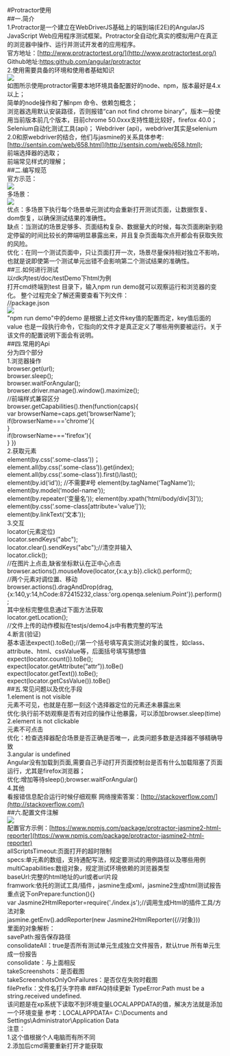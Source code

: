 #Protractor使用  
##一.简介  
1.Protractor是一个建立在WebDriverJS基础上的端到端(E2E)的AngularJS JavaScript Web应用程序测试框架。Protractor全自动化真实的模拟用户在真正的浏览器中操作、运行并测试开发者的应用程序。  
官方地址：[http://www.protractortest.org/](http://www.protractortest.org/)  
Github地址:[https:github.com/angular/protractor](https:github.com/angular/protractor)  
2.使用需要具备的环境和使用者基础知识  
![](imgs/2016-10-20_183842.png)  
如图所示使用protractor需要本地环境具备配置好的node、npm，版本最好是4.x以上；  
简单的node操作和了解npm 命令、依赖包概念；  
浏览器选用默认安装路径，否则报错“can not find chrome binary”，版本一般使用当前版本前几个版本，目前chrome 50.0xxx支持性能比较好，firefox 40.0；  
Selenium自动化测试工具(api)；
Webdriver (api)，webdriver其实是selenium 2.0和原webdriver的结合，他们与jasmine的关系具体参考: [http://sentsin.com/web/658.html](http://sentsin.com/web/658.html);  
前端选择器的选取；  
前端常见样式的理解；  
##二.编写规范  
官方示范：  
![](imgs/2016-10-20_190022.png)  
多场景：  
![](imgs/2016-10-20_190246.png)  
优点：多场景下执行每个场景单元测试均会重新打开测试页面，让数据恢复、dom恢复，以确保测试结果的准确性。  
缺点：当测试的场景足够多、页面结构复杂、数据量大的时候，每次页面刷新到稳定停留的时间比较长的弊端明显暴露出来，并且复杂页面每次点开都会有获取失败的风险。  
优化：在同一个测试页面中，只让页面打开一次，场景尽量保持相对独立不影响，也就是说即使第一个测试单元出错不会影响第二个测试结果的准确性。  
##三.如何进行测试  
以rdk内test/doc/testDemo下html为例  
打开cmd终端到test 目录下，输入npm run demo就可以观察运行和浏览器的变化。
整个过程完全了解还需要查看下列文件：  
//package.json  
![](imgs/2016-10-20_191656.png)  
"npm run demo"中的demo 是根据上述文件key值的配置而定，key值后面的value 也是一段执行命令，它指向的文件才是真正定义了哪些用例要被运行。关于该文件的配置说明下面会有说明。  
##四.常用的Api  
分为四个部分  
1.浏览器操作  
browser.get(url);  
browser.sleep();  
browser.waitForAngular();   
browser.driver.manage().window().maximize();  
//前端样式兼容区分  
browser.getCapabilities().then(function(caps){  
var browserName=caps.get('browserName');  
if(browserName==='chrome'){  
}  
if(browserName==='firefox'){  
}
})  
2.获取元素  
element(by.css(‘.some-class’))；  
element.all(by.css(‘.some-class’)).get(index);  
element.all(by.css(‘.some-class’)).first()/last();  
element(by.id(‘id’)); //不需要#号 
element(by.tagName(‘TagName’));  
element(by.model(‘model-name’));  
element(by.repeater(‘变量名’));
element(by.xpath(‘html/body/div[3]’));  
element(by.css(‘.some-class[attribute=’value’]’));  
element(by.linkText(‘文本’));  
3.交互  
locator(元素定位)  
locator.sendKeys("abc");  
locator.clear().sendKeys("abc");//清空并输入  
locator.click();  
//在图片上点击,缺省坐标默认在正中心点击  
browser.actions().mouseMove(locator,{x:a,y:b}).click().perform();  
//两个元素对调位置、移动  
browser.actions().dragAndDrop(drag,{x:140,y:14,hCode:872415232,class:'org.openqa.selenium.Point'}).perform();  
其中坐标完整信息通过下面方法获取  
locator.getLocation();  
//文件上传的动作模拟在testjs/demo4.js中有教完整的写法  
4.断言(验证)  
基本语法expect().toBe();//第一个括号填写真实测试对象的属性，如class、attribute、html、cssValue等，后面括号填写猜想值  
expect(locator.count()).toBe();  
expect(locator.getAttribute(“attr”)).toBe()  
expect(locator.getText()).toBe();  
expect(locator.getCssValue()).toBe()  
##五.常见问题以及优化手段  
1.element is not visible   
元素不可见，也就是在那一刻这个选择器定位的元素还未暴露出来  
优化:执行前不妨观察是否有对应的操作让他暴露，可以添加browser.sleep(time)  
2.element is not clickable  
元素不可点击  
优化：检查选择器配合场景是否正确是否唯一，此类问题多数是选择器不够精确导致  
3.angular is undefined  
Angular没有加载到页面,需要自己手动打开页面控制台是否有什么加载阻塞了页面运行，尤其是firefox浏览器；  
优化:增加等待sleep();browser.waitForAngular()  
4.其他  
看报错信息配合运行时候仔细观察
网络搜索答案：[http://stackoverflow.com/](http://stackoverflow.com/)  
##六.配置文件注解  
![](imgs/2016-10-21_094148.png)   
配置官方示例：[https://www.npmjs.com/package/protractor-jasmine2-html-reporter](https://www.npmjs.com/package/protractor-jasmine2-html-reporter)  
allScriptsTimeout:页面打开的超时限制  
specs:单元素的数组，支持通配写法，规定要测试的用例路径以及哪些用例  
multiCapabilities:数组对象，规定测试环境依赖的浏览器类型  
baseUrl:完整的html地址的url或者url片段  
framwork:依托的测试工具/插件，jasmine生成xml，jasmine2生成html测试报告  
重点说下onPrepare:function(){}  
var Jasmine2HtmlReporter=require('./index.js');//调用生成Html的插件工具/方法对象  
jasmine.getEnv().addReporter(new Jasmine2HtmlReporter({//对象}))  
里面的对象解析：  
savePath:报告保存路径  
consolidateAll：true是否所有测试单元生成独立文件报告，默认true 所有单元生成一份报告  
consolidate：与上面相反  
takeScreenshots：是否截图  
takeScreenshotsOnlyOnFailures：是否仅在失败时截图  
filePrefix：文件名打头字符串
##FAQ持续更新
TypeError:Path must be a string.received undefined.  
该问题是在xp系统下读取不到环境变量LOCALAPPDATA的值，解决方法就是添加一个环境变量
参考：LOCALAPPDATA= C:\Documents and Settings\Administrator\Application Data  
注意：  
1.这个值根据个人电脑而有所不同  
2.添加后cmd需要重新打开才能获取








